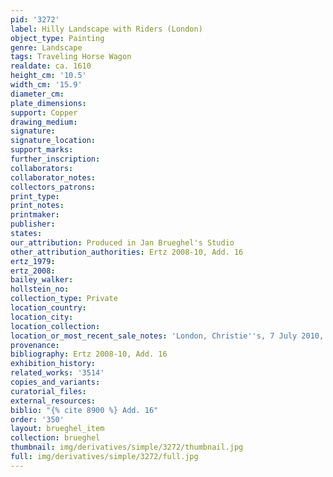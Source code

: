 ```yaml
---
pid: '3272'
label: Hilly Landscape with Riders (London)
object_type: Painting
genre: Landscape
tags: Traveling Horse Wagon
realdate: ca. 1610
height_cm: '10.5'
width_cm: '15.9'
diameter_cm: 
plate_dimensions: 
support: Copper
drawing_medium: 
signature: 
signature_location: 
support_marks: 
further_inscription: 
collaborators: 
collaborator_notes: 
collectors_patrons: 
print_type: 
print_notes: 
printmaker: 
publisher: 
states: 
our_attribution: Produced in Jan Brueghel's Studio
other_attribution_authorities: Ertz 2008-10, Add. 16
ertz_1979: 
ertz_2008: 
bailey_walker: 
hollstein_no: 
collection_type: Private
location_country: 
location_city: 
location_collection: 
location_or_most_recent_sale_notes: 'London, Christie''s, 7 July 2010, lot #137'
provenance: 
bibliography: Ertz 2008-10, Add. 16
exhibition_history: 
related_works: '3514'
copies_and_variants: 
curatorial_files: 
external_resources: 
biblio: "{% cite 8900 %} Add. 16"
order: '350'
layout: brueghel_item
collection: brueghel
thumbnail: img/derivatives/simple/3272/thumbnail.jpg
full: img/derivatives/simple/3272/full.jpg
---
```

